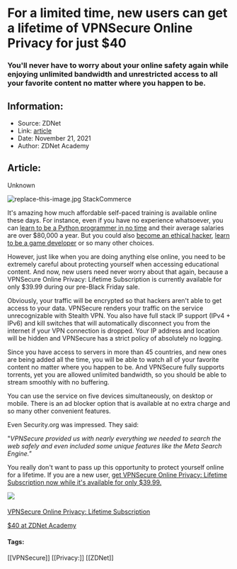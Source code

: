 # For a limited time, new users can get a lifetime of VPNSecure Online Privacy for just $40
### You'll never have to worry about your online safety again while enjoying unlimited bandwidth and unrestricted access to all your favorite content no matter where you happen to be.

## Information:
+ Source: ZDNet
+ Link: [article](https://www.zdnet.com/article/for-a-limited-time-new-users-can-get-a-lifetime-of-vpnsecure-online-privacy-for-just-40/)
+ Date: November 21, 2021
+ Author: ZDNet Academy


## Article:
Unknown

![replace-this-image.jpg](https://www.zdnet.com/a/img/resize/f745c0bd19698767109bce56e7725efd3934afc2/2021/11/19/f7c6a0cd-010c-4f5f-a8a8-78006dca27c4/sale-306731-article-image.jpg?fit=bounds&auto=webp)
 StackCommerce
 
It's amazing how much affordable self-paced training is available online these days. For instance, even if you have no experience whatsoever, you can [learn to be a Python programmer in no time](https://www.zdnet.com/article/training-at-your-own-pace-to-become-a-web-developer-is-quick-and-easy/) and their average salaries are over $80,000 a year. But you could also [become an ethical hacker](https://www.zdnet.com/article/train-at-your-own-pace-to-become-an-in-demand-ethical-hacker-for-only-30/), [learn to be a game developer](https://www.zdnet.com/article/turn-your-love-of-gaming-into-a-lucrative-career-with-the-school-of-game-design/) or so many other choices.

However, just like when you are doing anything else online, you need to be extremely careful about protecting yourself when accessing educational content. And now, new users need never worry about that again, because a VPNSecure Online Privacy: Lifetime Subscription is currently available for only $39.99 during our pre-Black Friday sale.

Obviously, your traffic will be encrypted so that hackers aren't able to get access to your data. VPNSecure renders your traffic on the service unrecognizable with Stealth VPN. You also have full stack IP support (IPv4 + IPv6) and kill switches that will automatically disconnect you from the internet if your VPN connection is dropped. Your IP address and location will be hidden and VPNSecure has a strict policy of absolutely no logging.

Since you have access to servers in more than 45 countries, and new ones are being added all the time, you will be able to watch all of your favorite content no matter where you happen to be. And VPNSecure fully supports torrents, yet you are allowed unlimited bandwidth, so you should be able to stream smoothly with no buffering.

You can use the service on five devices simultaneously, on desktop or mobile. There is an ad blocker option that is available at no extra charge and so many other convenient features.

Even Security.org was impressed. They said:

"*VPNSecure provided us with nearly everything we needed to search the web safely and even included some unique features like the Meta Search Engine."*






You really don't want to pass up this opportunity to protect yourself online for a lifetime. If you are a new user, [get VPNSecure Online Privacy: Lifetime Subscription now while it's available for only $39.99.](https://academy.zdnet.com/sales/vpn-secure-online-privacy-subscriptions?utm_source=zdnet.com&utm_medium=referral&utm_campaign=vpn-secure-online-privacy-subscriptions&utm_term=scsf-519537&utm_content=a0x1P000004UZ7aQAG&scsonar=1)


[![](https://www.zdnet.com/a/img/resize/5f308211e8b8148efd00890e3b6500bb69c71a65/2021/11/19/873f33f3-4144-477a-8c12-84f495127bc7/sale-306731-article-image.jpg?width=196&height=115&fit=crop&auto=webp)](https://academy.zdnet.com/sales/vpn-secure-online-privacy-subscriptions?utm_source=zdnet.com&utm_medium=referral&utm_campaign=vpn-secure-online-privacy-subscriptions&utm_term=scsf-519537&utm_content=a0x1P000004UZ7aQAG&scsonar=1)
#### 
[VPNSecure Online Privacy: Lifetime Subscription](https://academy.zdnet.com/sales/vpn-secure-online-privacy-subscriptions?utm_source=zdnet.com&utm_medium=referral&utm_campaign=vpn-secure-online-privacy-subscriptions&utm_term=scsf-519537&utm_content=a0x1P000004UZ7aQAG&scsonar=1)



[$40 at ZDNet Academy](https://academy.zdnet.com/sales/vpn-secure-online-privacy-subscriptions?utm_source=zdnet.com&utm_medium=referral&utm_campaign=vpn-secure-online-privacy-subscriptions&utm_term=scsf-519537&utm_content=a0x1P000004UZ7aQAG&scsonar=1) 






#### Tags:
[[VPNSecure]] [[Privacy:]] [[ZDNet]]
